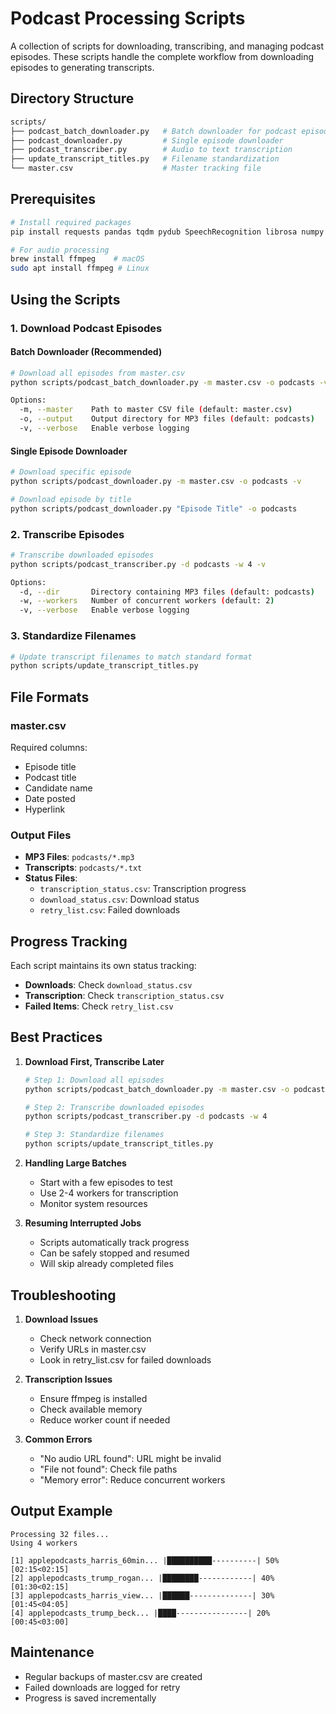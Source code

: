 # Podcast Processing Scripts

A collection of scripts for downloading, transcribing, and managing podcast episodes. These scripts handle the complete workflow from downloading episodes to generating transcripts.

## Directory Structure

```bash
scripts/
├── podcast_batch_downloader.py   # Batch downloader for podcast episodes
├── podcast_downloader.py         # Single episode downloader
├── podcast_transcriber.py        # Audio to text transcription
├── update_transcript_titles.py   # Filename standardization
└── master.csv                    # Master tracking file
```

## Prerequisites

```bash
# Install required packages
pip install requests pandas tqdm pydub SpeechRecognition librosa numpy scipy

# For audio processing
brew install ffmpeg    # macOS
sudo apt install ffmpeg # Linux
```

## Using the Scripts

### 1. Download Podcast Episodes

#### Batch Downloader (Recommended)
```bash
# Download all episodes from master.csv
python scripts/podcast_batch_downloader.py -m master.csv -o podcasts -v

Options:
  -m, --master    Path to master CSV file (default: master.csv)
  -o, --output    Output directory for MP3 files (default: podcasts)
  -v, --verbose   Enable verbose logging
```

#### Single Episode Downloader
```bash
# Download specific episode
python scripts/podcast_downloader.py -m master.csv -o podcasts -v

# Download episode by title
python scripts/podcast_downloader.py "Episode Title" -o podcasts
```

### 2. Transcribe Episodes

```bash
# Transcribe downloaded episodes
python scripts/podcast_transcriber.py -d podcasts -w 4 -v

Options:
  -d, --dir       Directory containing MP3 files (default: podcasts)
  -w, --workers   Number of concurrent workers (default: 2)
  -v, --verbose   Enable verbose logging
```

### 3. Standardize Filenames

```bash
# Update transcript filenames to match standard format
python scripts/update_transcript_titles.py
```

## File Formats

### master.csv
Required columns:
- Episode title
- Podcast title
- Candidate name
- Date posted
- Hyperlink

### Output Files
- **MP3 Files**: `podcasts/*.mp3`
- **Transcripts**: `podcasts/*.txt`
- **Status Files**:
  - `transcription_status.csv`: Transcription progress
  - `download_status.csv`: Download status
  - `retry_list.csv`: Failed downloads

## Progress Tracking

Each script maintains its own status tracking:

- **Downloads**: Check `download_status.csv`
- **Transcription**: Check `transcription_status.csv`
- **Failed Items**: Check `retry_list.csv`

## Best Practices

1. **Download First, Transcribe Later**
   ```bash
   # Step 1: Download all episodes
   python scripts/podcast_batch_downloader.py -m master.csv -o podcasts -v
   
   # Step 2: Transcribe downloaded episodes
   python scripts/podcast_transcriber.py -d podcasts -w 4
   
   # Step 3: Standardize filenames
   python scripts/update_transcript_titles.py
   ```

2. **Handling Large Batches**
   - Start with a few episodes to test
   - Use 2-4 workers for transcription
   - Monitor system resources

3. **Resuming Interrupted Jobs**
   - Scripts automatically track progress
   - Can be safely stopped and resumed
   - Will skip already completed files

## Troubleshooting

1. **Download Issues**
   - Check network connection
   - Verify URLs in master.csv
   - Look in retry_list.csv for failed downloads

2. **Transcription Issues**
   - Ensure ffmpeg is installed
   - Check available memory
   - Reduce worker count if needed

3. **Common Errors**
   - "No audio URL found": URL might be invalid
   - "File not found": Check file paths
   - "Memory error": Reduce concurrent workers

## Output Example

```plaintext
Processing 32 files...
Using 4 workers

[1] applepodcasts_harris_60min... |██████████----------| 50% [02:15<02:15]
[2] applepodcasts_trump_rogan... |████████------------| 40% [01:30<02:15]
[3] applepodcasts_harris_view... |██████--------------| 30% [01:45<04:05]
[4] applepodcasts_trump_beck... |████----------------| 20% [00:45<03:00]
```

## Maintenance

- Regular backups of master.csv are created
- Failed downloads are logged for retry
- Progress is saved incrementally
